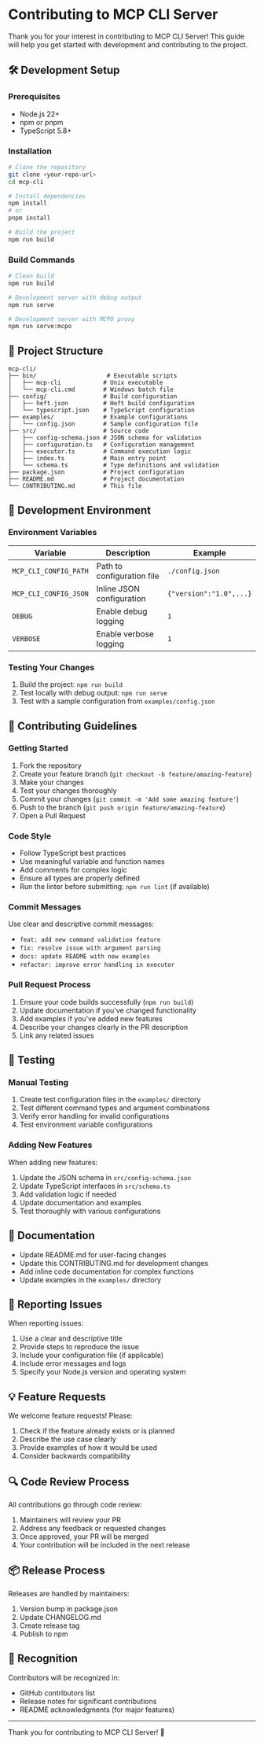 # Contributing to MCP CLI Server

Thank you for your interest in contributing to MCP CLI Server! This guide will help you get started with development and contributing to the project.

## 🛠️ Development Setup

### Prerequisites

- Node.js 22+
- npm or pnpm
- TypeScript 5.8+

### Installation

```bash
# Clone the repository
git clone <your-repo-url>
cd mcp-cli

# Install dependencies
npm install
# or
pnpm install

# Build the project
npm run build
```

### Build Commands

```bash
# Clean build
npm run build

# Development server with debug output
npm run serve

# Development server with MCPO proxy
npm run serve:mcpo
```

## 📁 Project Structure

```
mcp-cli/
├── bin/                    # Executable scripts
│   ├── mcp-cli            # Unix executable
│   └── mcp-cli.cmd        # Windows batch file
├── config/                # Build configuration
│   ├── heft.json          # Heft build configuration
│   └── typescript.json    # TypeScript configuration
├── examples/              # Example configurations
│   └── config.json        # Sample configuration file
├── src/                   # Source code
│   ├── config-schema.json # JSON schema for validation
│   ├── configuration.ts   # Configuration management
│   ├── executor.ts        # Command execution logic
│   ├── index.ts           # Main entry point
│   └── schema.ts          # Type definitions and validation
├── package.json           # Project configuration
├── README.md              # Project documentation
└── CONTRIBUTING.md        # This file
```

## 🔧 Development Environment

### Environment Variables

| Variable | Description | Example |
|----------|-------------|---------|
| `MCP_CLI_CONFIG_PATH` | Path to configuration file | `./config.json` |
| `MCP_CLI_CONFIG_JSON` | Inline JSON configuration | `{"version":"1.0",...}` |
| `DEBUG` | Enable debug logging | `1` |
| `VERBOSE` | Enable verbose logging | `1` |

### Testing Your Changes

1. Build the project: `npm run build`
2. Test locally with debug output: `npm run serve`
3. Test with a sample configuration from `examples/config.json`

## 🤝 Contributing Guidelines

### Getting Started

1. Fork the repository
2. Create your feature branch (`git checkout -b feature/amazing-feature`)
3. Make your changes
4. Test your changes thoroughly
5. Commit your changes (`git commit -m 'Add some amazing feature'`)
6. Push to the branch (`git push origin feature/amazing-feature`)
7. Open a Pull Request

### Code Style

- Follow TypeScript best practices
- Use meaningful variable and function names
- Add comments for complex logic
- Ensure all types are properly defined
- Run the linter before submitting: `npm run lint` (if available)

### Commit Messages

Use clear and descriptive commit messages:
- `feat: add new command validation feature`
- `fix: resolve issue with argument parsing`
- `docs: update README with new examples`
- `refactor: improve error handling in executor`

### Pull Request Process

1. Ensure your code builds successfully (`npm run build`)
2. Update documentation if you've changed functionality
3. Add examples if you've added new features
4. Describe your changes clearly in the PR description
5. Link any related issues

## 🧪 Testing

### Manual Testing

1. Create test configuration files in the `examples/` directory
2. Test different command types and argument combinations
3. Verify error handling for invalid configurations
4. Test environment variable configurations

### Adding New Features

When adding new features:
1. Update the JSON schema in `src/config-schema.json`
2. Update TypeScript interfaces in `src/schema.ts`
3. Add validation logic if needed
4. Update documentation and examples
5. Test thoroughly with various configurations

## 📝 Documentation

- Update README.md for user-facing changes
- Update this CONTRIBUTING.md for development changes
- Add inline code documentation for complex functions
- Update examples in the `examples/` directory

## 🐛 Reporting Issues

When reporting issues:
1. Use a clear and descriptive title
2. Provide steps to reproduce the issue
3. Include your configuration file (if applicable)
4. Include error messages and logs
5. Specify your Node.js version and operating system

## 💡 Feature Requests

We welcome feature requests! Please:
1. Check if the feature already exists or is planned
2. Describe the use case clearly
3. Provide examples of how it would be used
4. Consider backwards compatibility

## 🔍 Code Review Process

All contributions go through code review:
1. Maintainers will review your PR
2. Address any feedback or requested changes
3. Once approved, your PR will be merged
4. Your contribution will be included in the next release

## 📦 Release Process

Releases are handled by maintainers:
1. Version bump in package.json
2. Update CHANGELOG.md
3. Create release tag
4. Publish to npm

## 🙏 Recognition

Contributors will be recognized in:
- GitHub contributors list
- Release notes for significant contributions
- README acknowledgments (for major features)

---

Thank you for contributing to MCP CLI Server! 🚀
